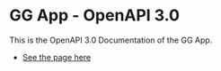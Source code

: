 # GG App - OpenAPI 3.0
This is the OpenAPI 3.0 Documentation of the GG App.
- [See the page here](https://domkoc.github.io/GGApp-OpenAPI)
